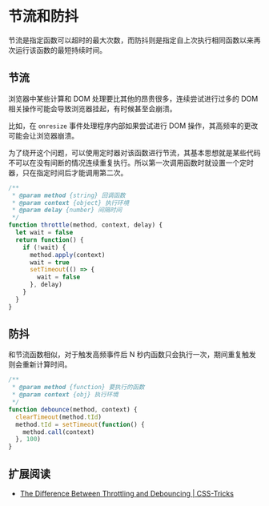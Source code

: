 # 节流和防抖

节流是指定函数可以超时的最大次数，而防抖则是指定自上次执行相同函数以来再次运行该函数的最短持续时间。

## 节流

浏览器中某些计算和 DOM 处理要比其他的昂贵很多，连续尝试进行过多的 DOM 相关操作可能会导致浏览器挂起，有时候甚至会崩溃。

比如，在 `onresize` 事件处理程序内部如果尝试进行 DOM 操作，其高频率的更改可能会让浏览器崩溃。

为了绕开这个问题，可以使用定时器对该函数进行节流，其基本思想就是某些代码不可以在没有间断的情况连续重复执行。所以第一次调用函数时就设置一个定时器，只在指定时间后才能调用第二次。

```javascript
/**
 * @param method {string} 回调函数
 * @param context {object} 执行环境
 * @param delay {number} 间隔时间
 */
function throttle(method, context, delay) {
  let wait = false
  return function() {
    if (!wait) {
      method.apply(context)
      wait = true
      setTimeout(() => {
        wait = false
      }, delay)
    }
  }
}
```

## 防抖

和节流函数相似，对于触发高频事件后 N 秒内函数只会执行一次，期间重复触发则会重新计算时间。

```js
/**
 * @param method {function} 要执行的函数
 * @param context {obj} 执行环境
 */
function debounce(method, context) {
  clearTimeout(method.tId)
  method.tId = setTimeout(function() {
    method.call(context)
  }, 100)
}
```

## 扩展阅读

- [The Difference Between Throttling and Debouncing | CSS-Tricks](https://css-tricks.com/the-difference-between-throttling-and-debouncing/)
